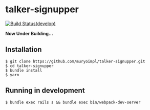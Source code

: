 # talker-signupper

[![Build Status(develop)](https://travis-ci.org/muryoimpl/talker-signupper.svg?branch=develop)](https://travis-ci.org/muryoimpl/talker-signupper)

**Now Under Building...**

## Installation

```console
$ git clone https://github.com/muryoimpl/talker-signupper.git
$ cd talker-signupper
$ bundle install
$ yarn
```

## Running in development

```console
$ bundle exec rails s && bundle exec bin/webpack-dev-server
```
